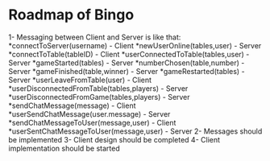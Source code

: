Roadmap of Bingo
================

1- Messaging between Client and Server is like that:
	*connectToServer(username) - Client
	*newUserOnline(tables,user) - Server
	*connectToTable(tableID) - Client
	*userConnectedToTable(tables,user) - Server
	*gameStarted(tables) - Server
	*numberChosen(table,number) - Server
	*gameFinished(table,winner) - Server
	*gameRestarted(tables) - Server
	*userLeaveFromTable(user) - Client
	*userDisconnectedFromTable(tables,players) - Server
	*userDisconnectedFromGame(tables,players) - Server
	*sendChatMessage(message) - Client
	*userSendChatMessage(user.message) - Server
	*sendChatMessageToUser(message,user) - Client
	*userSentChatMessageToUser(message,user) - Server
2- Messages should be implemented
3- Client design should be completed
4- Client implementation should be started